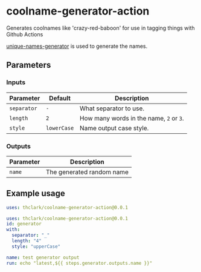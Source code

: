 # coolname-generator-action

Generates coolnames like 'crazy-red-baboon' for use in tagging things with Github Actions

[unique-names-generator](https://github.com/andreasonny83/unique-names-generator) is used to generate the names.

## Parameters

### Inputs

| Parameter   | Default     | Description                             |
| ----------- | ----------- | --------------------------------------- |
| `separator` | `-`         | What separator to use.                  |
| `length`    | `2`         | How many words in the name, `2` or `3`. |
| `style`     | `lowerCase` | Name output case style.                 |

### Outputs

| Parameter | Description               |
| --------- | ------------------------- |
| `name`    | The generated random name |

## Example usage

```yml
uses: thclark/coolname-generator-action@0.0.1
```

```yml
uses: thclark/coolname-generator-action@0.0.1
id: generator
with:
  separator: "_"
  length: "4"
  style: "upperCase"

name: test generator output
run: echo "latest,${{ steps.generator.outputs.name }}"
```
